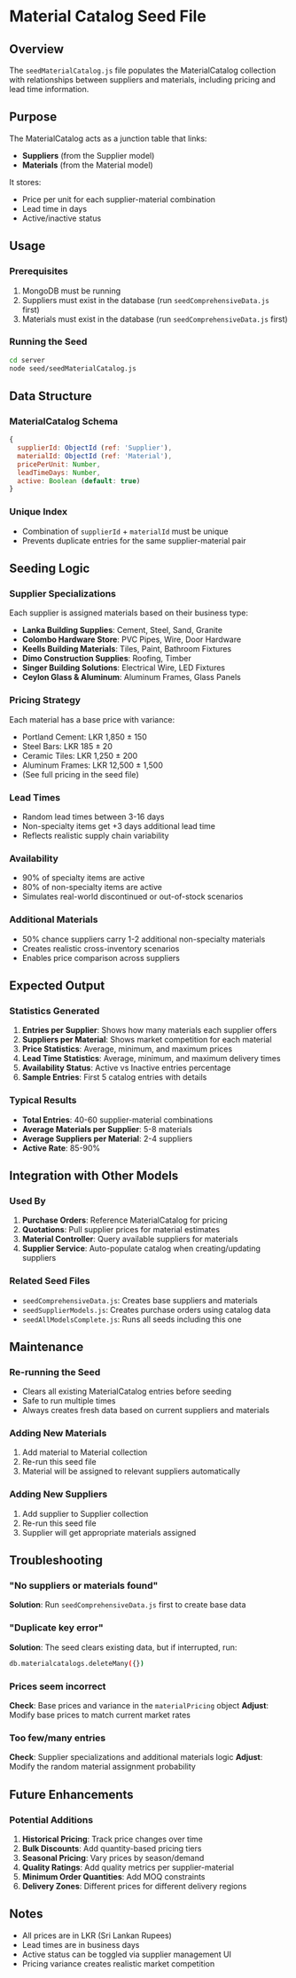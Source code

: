 # Material Catalog Seed File

## Overview
The `seedMaterialCatalog.js` file populates the MaterialCatalog collection with relationships between suppliers and materials, including pricing and lead time information.

## Purpose
The MaterialCatalog acts as a junction table that links:
- **Suppliers** (from the Supplier model)
- **Materials** (from the Material model)

It stores:
- Price per unit for each supplier-material combination
- Lead time in days
- Active/inactive status

## Usage

### Prerequisites
1. MongoDB must be running
2. Suppliers must exist in the database (run `seedComprehensiveData.js` first)
3. Materials must exist in the database (run `seedComprehensiveData.js` first)

### Running the Seed
```bash
cd server
node seed/seedMaterialCatalog.js
```

## Data Structure

### MaterialCatalog Schema
```javascript
{
  supplierId: ObjectId (ref: 'Supplier'),
  materialId: ObjectId (ref: 'Material'),
  pricePerUnit: Number,
  leadTimeDays: Number,
  active: Boolean (default: true)
}
```

### Unique Index
- Combination of `supplierId` + `materialId` must be unique
- Prevents duplicate entries for the same supplier-material pair

## Seeding Logic

### Supplier Specializations
Each supplier is assigned materials based on their business type:
- **Lanka Building Supplies**: Cement, Steel, Sand, Granite
- **Colombo Hardware Store**: PVC Pipes, Wire, Door Hardware
- **Keells Building Materials**: Tiles, Paint, Bathroom Fixtures
- **Dimo Construction Supplies**: Roofing, Timber
- **Singer Building Solutions**: Electrical Wire, LED Fixtures
- **Ceylon Glass & Aluminum**: Aluminum Frames, Glass Panels

### Pricing Strategy
Each material has a base price with variance:
- Portland Cement: LKR 1,850 ± 150
- Steel Bars: LKR 185 ± 20
- Ceramic Tiles: LKR 1,250 ± 200
- Aluminum Frames: LKR 12,500 ± 1,500
- (See full pricing in the seed file)

### Lead Times
- Random lead times between 3-16 days
- Non-specialty items get +3 days additional lead time
- Reflects realistic supply chain variability

### Availability
- 90% of specialty items are active
- 80% of non-specialty items are active
- Simulates real-world discontinued or out-of-stock scenarios

### Additional Materials
- 50% chance suppliers carry 1-2 additional non-specialty materials
- Creates realistic cross-inventory scenarios
- Enables price comparison across suppliers

## Expected Output

### Statistics Generated
1. **Entries per Supplier**: Shows how many materials each supplier offers
2. **Suppliers per Material**: Shows market competition for each material
3. **Price Statistics**: Average, minimum, and maximum prices
4. **Lead Time Statistics**: Average, minimum, and maximum delivery times
5. **Availability Status**: Active vs Inactive entries percentage
6. **Sample Entries**: First 5 catalog entries with details

### Typical Results
- **Total Entries**: 40-60 supplier-material combinations
- **Average Materials per Supplier**: 5-8 materials
- **Average Suppliers per Material**: 2-4 suppliers
- **Active Rate**: 85-90%

## Integration with Other Models

### Used By
1. **Purchase Orders**: Reference MaterialCatalog for pricing
2. **Quotations**: Pull supplier prices for material estimates
3. **Material Controller**: Query available suppliers for materials
4. **Supplier Service**: Auto-populate catalog when creating/updating suppliers

### Related Seed Files
- `seedComprehensiveData.js`: Creates base suppliers and materials
- `seedSupplierModels.js`: Creates purchase orders using catalog data
- `seedAllModelsComplete.js`: Runs all seeds including this one

## Maintenance

### Re-running the Seed
- Clears all existing MaterialCatalog entries before seeding
- Safe to run multiple times
- Always creates fresh data based on current suppliers and materials

### Adding New Materials
1. Add material to Material collection
2. Re-run this seed file
3. Material will be assigned to relevant suppliers automatically

### Adding New Suppliers
1. Add supplier to Supplier collection
2. Re-run this seed file
3. Supplier will get appropriate materials assigned

## Troubleshooting

### "No suppliers or materials found"
**Solution**: Run `seedComprehensiveData.js` first to create base data

### "Duplicate key error"
**Solution**: The seed clears existing data, but if interrupted, run:
```bash
db.materialcatalogs.deleteMany({})
```

### Prices seem incorrect
**Check**: Base prices and variance in the `materialPricing` object
**Adjust**: Modify base prices to match current market rates

### Too few/many entries
**Check**: Supplier specializations and additional materials logic
**Adjust**: Modify the random material assignment probability

## Future Enhancements

### Potential Additions
1. **Historical Pricing**: Track price changes over time
2. **Bulk Discounts**: Add quantity-based pricing tiers
3. **Seasonal Pricing**: Vary prices by season/demand
4. **Quality Ratings**: Add quality metrics per supplier-material
5. **Minimum Order Quantities**: Add MOQ constraints
6. **Delivery Zones**: Different prices for different delivery regions

## Notes
- All prices are in LKR (Sri Lankan Rupees)
- Lead times are in business days
- Active status can be toggled via supplier management UI
- Pricing variance creates realistic market competition
